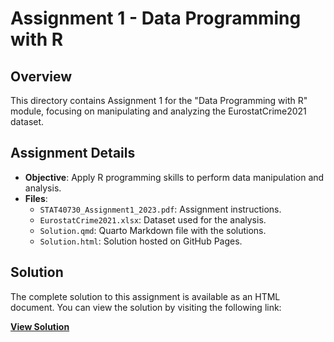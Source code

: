 # Assignment 1 - Data Programming with R

## Overview
This directory contains Assignment 1 for the "Data Programming with R" module, focusing on manipulating and analyzing the EurostatCrime2021 dataset.

## Assignment Details
- **Objective**: Apply R programming skills to perform data manipulation and analysis.
- **Files**:
  - `STAT40730_Assignment1_2023.pdf`: Assignment instructions.
  - `EurostatCrime2021.xlsx`: Dataset used for the analysis.
  - `Solution.qmd`: Quarto Markdown file with the solutions.
  - `Solution.html`: Solution hosted on GitHub Pages.

## Solution
The complete solution to this assignment is available as an HTML document. You can view the solution by visiting the following link:

**[View Solution](https://shubhgaur37.github.io/UCD-Autumn-Data-Programming-With-R/Assignment-1/Solution.html)**
